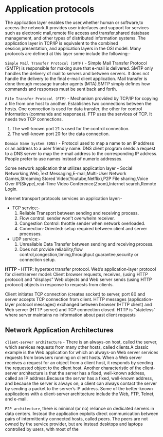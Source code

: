 # Application protocols

The application layer enables the user,whether human or software,to access the network.It provides user interfaces and support for services such as electronic mail,remote file access and transfer,shared database management, and other types of distributed information systems.
The application layer in TCP/IP is equivalent to the combined session,presentation, and application layers in the OSI model. Many protocols are defined at this layer some include the following:-

`Simple Mail Transfer Protocol (SMTP)` - Simple Mail Transfer Protocol (SMTP) is responsible for making sure that e-mail is delivered. SMTP only handles the delivery of mail to servers and between servers. It does not handle the delivery to the final e-mail client application.
Mail transfer is done through message transfer agents (MTA).SMTP simply defines how commands and responses must be sent back and forth.

`File Transfer Protocol (FTP)` - Mechanism provided by TCP/IP for copying a file from one host to another.
Establishes two connections between the hosts. One connection is used for data transfer, the other for control information (commands and responses).
FTP uses the services of TCP. It needs two TCP connections.
1. The well-known port 21 is used for the control connection.
2. The well-known port 20 for the data connection.

`Domain Name System (DNS)` - Protocol used to map a name to an IP address or an address to a user friendly name. DNS client program sends a request to a DNS server to map the e-mail address to the corresponding IP address. People prefer to use names instead of numeric addresses.

Some network application that utilizes application layer - Social Networking,Web,Text Messaging,E-mail,Multi-User Network Games,Streaming Stored Video(Youtube,Netflix),P2P File sharing,Voice Over IP(Skype),real-Time Video Conference(Zoom),Internet search,Remote Login.

Internet transport protocols services on application layer:-

- TCP service:-
   1. Reliable Transport between sending and receiving process.
   2. Flow control: sender won't overwhelm receiver.
   3. Congestion Control: throttle sender when network overloaded.
   4. Connection-Oriented: setup required between client and server processes.
- UDP service:-
   1. Unrealiable Data Transfer between sending and receiving process.
   2. Does not provide reliability,flow control,congestion,timing,throughput guarantee,security or connection setup.

**HTTP** - HTTP: hypertext transfer protocol. Web’s application-layer protocol for client/server model: Client browser requests, receives, (using HTTP protocol) and “displays” Web objects and Web server sends (using HTTP protocol) objects in response to requests from clients.

Client initiates TCP connection (creates socket) to server, port 80 and server accepts TCP connection from client. HTTP messages (application-layer protocol messages) exchanged between browser (HTTP client) and Web server (HTTP server) and TCP connection closed.
HTTP is “stateless” where server maintains no information about past client requests

## Network Application Architectures

`client-server architecture` - There is an always-on host, called the server, which services requests from many other hosts, called clients.A classic example is the Web application for which an always-on Web server services requests from browsers running on client hosts. When a Web server receives a request for an object from a client host, it responds by sending the requested object to the client host.
Another characteristic of the client-server architecture is that the server has a fixed, well-known address, called an IP address.Because the server has a fixed, well-known address, and because the server is always on, a client can always contact the server by sending a packet to the server’s IP address.
Some of the better-known applications with a client-server architecture include the Web, FTP, Telnet, and e-mail.

`P2P architecture`, there is minimal (or no) reliance on dedicated servers in data centers. Instead the application exploits direct communication between pairs of intermittently connected hosts, called peers. The peers are not owned by the service provider, but are instead desktops and laptops controlled by users, with most of the
